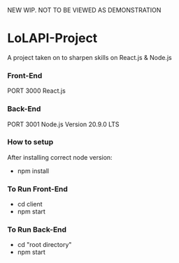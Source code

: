 NEW WIP. NOT TO BE VIEWED AS DEMONSTRATION

# LoLAPI-Project
A project taken on to sharpen skills on React.js &amp; Node.js

### Front-End 
PORT 3000
React.js 

### Back-End
PORT 3001
Node.js Version 20.9.0 LTS



### How to setup

After installing correct node version: 

- npm install


### To Run Front-End
- cd client
- npm start

### To Run Back-End
- cd "root directory"
- npm start
